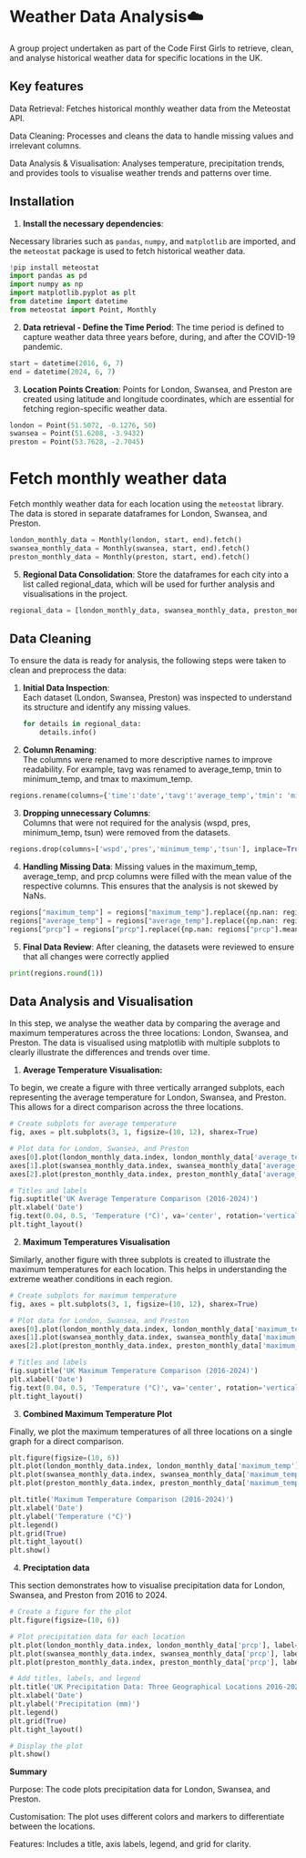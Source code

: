# Weather Data Analysis☁️

A group project undertaken as part of the Code First Girls to retrieve, clean, and analyse historical weather data for specific locations in the UK.

## Key features

Data Retrieval: Fetches historical monthly weather data from the Meteostat API.

Data Cleaning: Processes and cleans the data to handle missing values and irrelevant columns.

Data Analysis & Visualisation: Analyses temperature, precipitation trends, and provides tools to visualise weather trends and patterns over time.

## Installation

1. **Install the necessary dependencies**:

 Necessary libraries such as `pandas`, `numpy`, and `matplotlib` are imported, and the `meteostat` package is used to fetch historical weather data.
   
   ```python
   !pip install meteostat
   import pandas as pd
   import numpy as np
   import matplotlib.pyplot as plt
   from datetime import datetime
   from meteostat import Point, Monthly
   ```
2. **Data retrieval - Define the Time Period**:
The time period is defined to capture weather data three years before, during, and after the COVID-19 pandemic.

```Python
start = datetime(2016, 6, 7)
end = datetime(2024, 6, 7)
```

3.  **Location Points Creation**:
Points for London, Swansea, and Preston are created using latitude and longitude coordinates, which are essential for fetching region-specific weather data.

```Python
london = Point(51.5072, -0.1276, 50)
swansea = Point(51.6208, -3.9432)
preston = Point(53.7628, -2.7045)
```

# Fetch monthly weather data
Fetch monthly weather data for each location using the `meteostat` library. The data is stored in separate dataframes for London, Swansea, and Preston.

```Python
london_monthly_data = Monthly(london, start, end).fetch()
swansea_monthly_data = Monthly(swansea, start, end).fetch()
preston_monthly_data = Monthly(preston, start, end).fetch()
```
5. **Regional Data Consolidation**:
Store the dataframes for each city into a list called regional_data, which will be used for further analysis and visualisations in the project.

```python
regional_data = [london_monthly_data, swansea_monthly_data, preston_monthly_data]
```

## Data Cleaning

To ensure the data is ready for analysis, the following steps were taken to clean and preprocess the data:

1. **Initial Data Inspection**:  
   Each dataset (London, Swansea, Preston) was inspected to understand its structure and identify any missing values.
   
   ```python
   for details in regional_data:
       details.info()
   ```
2. **Column Renaming**:  
The columns were renamed to more descriptive names to improve readability. For example, tavg was renamed to average_temp, tmin to minimum_temp, and tmax to maximum_temp.

```python
regions.rename(columns={'time':'date','tavg':'average_temp','tmin': 'minimum_temp', 'tmax':'maximum_temp'}, inplace=True)
```
3. **Dropping unnecessary Columns**:  
Columns that were not required for the analysis (wspd, pres, minimum_temp, tsun) were removed from the datasets.

```python
regions.drop(columns=['wspd','pres','minimum_temp','tsun'], inplace=True)
```

4.  **Handling Missing Data**:
Missing values in the maximum_temp, average_temp, and prcp columns were filled with the mean value of the respective columns. This ensures that the analysis is not skewed by NaNs.

```python
regions["maximum_temp"] = regions["maximum_temp"].replace({np.nan: regions["maximum_temp"].mean()})
regions["average_temp"] = regions["average_temp"].replace({np.nan: regions["average_temp"].mean()})
regions["prcp"] = regions["prcp"].replace({np.nan: regions["prcp"].mean()})
```

5. **Final Data Review**:
After cleaning, the datasets were reviewed to ensure that all changes were correctly applied

```Python
print(regions.round(1))
```
## Data Analysis and Visualisation

In this step, we analyse the weather data by comparing the average and maximum temperatures across the three locations: London, Swansea, and Preston. The data is visualised using matplotlib with multiple subplots to clearly illustrate the differences and trends over time.

1. **Average Temperature Visualisation:**

To begin, we create a figure with three vertically arranged subplots, each representing the average temperature for London, Swansea, and Preston. This allows for a direct comparison across the three locations.

```python
# Create subplots for average temperature
fig, axes = plt.subplots(3, 1, figsize=(10, 12), sharex=True)

# Plot data for London, Swansea, and Preston
axes[0].plot(london_monthly_data.index, london_monthly_data['average_temp'], label='London', color='green')
axes[1].plot(swansea_monthly_data.index, swansea_monthly_data['average_temp'], label='Swansea', color='red')
axes[2].plot(preston_monthly_data.index, preston_monthly_data['average_temp'], label='Preston', color='blue')

# Titles and labels
fig.suptitle('UK Average Temperature Comparison (2016-2024)')
plt.xlabel('Date')
fig.text(0.04, 0.5, 'Temperature (°C)', va='center', rotation='vertical')
plt.tight_layout()

```
2. **Maximum Temperatures Visualisation**

Similarly, another figure with three subplots is created to illustrate the maximum temperatures for each location. This helps in understanding the extreme weather conditions in each region.

```Python
# Create subplots for maximum temperature
fig, axes = plt.subplots(3, 1, figsize=(10, 12), sharex=True)

# Plot data for London, Swansea, and Preston
axes[0].plot(london_monthly_data.index, london_monthly_data['maximum_temp'], label='London', color='green')
axes[1].plot(swansea_monthly_data.index, swansea_monthly_data['maximum_temp'], label='Swansea', color='red')
axes[2].plot(preston_monthly_data.index, preston_monthly_data['maximum_temp'], label='Preston', color='blue')

# Titles and labels
fig.suptitle('UK Maximum Temperature Comparison (2016-2024)')
plt.xlabel('Date')
fig.text(0.04, 0.5, 'Temperature (°C)', va='center', rotation='vertical')
plt.tight_layout()
```

3.  **Combined Maximum Temperature Plot**

Finally, we plot the maximum temperatures of all three locations on a single graph for a direct comparison.

```Python
plt.figure(figsize=(10, 6))
plt.plot(london_monthly_data.index, london_monthly_data['maximum_temp'], label='London', color='lightblue')
plt.plot(swansea_monthly_data.index, swansea_monthly_data['maximum_temp'], label='Swansea', color='orange')
plt.plot(preston_monthly_data.index, preston_monthly_data['maximum_temp'], label='Preston', color='red')

plt.title('Maximum Temperature Comparison (2016-2024)')
plt.xlabel('Date')
plt.ylabel('Temperature (°C)')
plt.legend()
plt.grid(True)
plt.tight_layout()
plt.show()
```

4. **Preciptation data**
   
This section demonstrates how to visualise precipitation data for London, Swansea, and Preston from 2016 to 2024.

```python
# Create a figure for the plot
plt.figure(figsize=(10, 6))

# Plot precipitation data for each location
plt.plot(london_monthly_data.index, london_monthly_data['prcp'], label='London', linestyle='-', marker='*', color='lightblue', lw=3, ms=10)
plt.plot(swansea_monthly_data.index, swansea_monthly_data['prcp'], label='Swansea', linestyle='-', marker='D', color='orange')
plt.plot(preston_monthly_data.index, preston_monthly_data['prcp'], label='Preston', linestyle='-', marker='H', color='red', lw=1)

# Add titles, labels, and legend
plt.title('UK Precipitation Data: Three Geographical Locations 2016-2024')
plt.xlabel('Date')
plt.ylabel('Precipitation (mm)')
plt.legend()
plt.grid(True)
plt.tight_layout()

# Display the plot
plt.show()
```

**Summary**

Purpose: The code plots precipitation data for London, Swansea, and Preston.

Customisation: The plot uses different colors and markers to differentiate between the locations.

Features: Includes a title, axis labels, legend, and grid for clarity.
